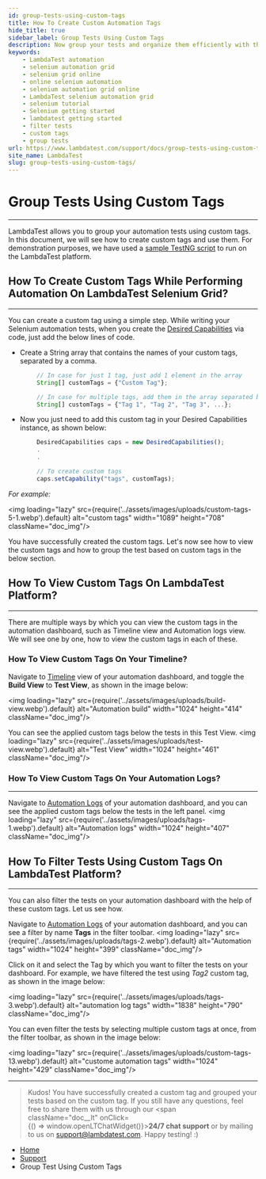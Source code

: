 ```yaml
---
id: group-tests-using-custom-tags
title: How To Create Custom Automation Tags
hide_title: true
sidebar_label: Group Tests Using Custom Tags
description: Now group your tests and organize them efficiently with the help of Custom Tags. LambdaTest allows you to create custom tags and filter them with a click.
keywords:
    - LambdaTest automation
    - selenium automation grid
    - selenium grid online
    - online selenium automation
    - selenium automation grid online
    - LambdaTest selenium automation grid
    - selenium tutorial
    - Selenium getting started
    - lambdatest getting started
    - filter tests
    - custom tags
    - group tests
url: https://www.lambdatest.com/support/docs/group-tests-using-custom-tags/
site_name: LambdaTest
slug: group-tests-using-custom-tags/
---
```


<script type="application/ld+json"
      dangerouslySetInnerHTML={{ __html: JSON.stringify({
       "@context": "https://schema.org",
        "@type": "BreadcrumbList",
        "itemListElement": [{
          "@type": "ListItem",
          "position": 1,
          "name": "LambdaTest",
          "item": "https://www.lambdatest.com"
        },{
          "@type": "ListItem",
          "position": 2,
          "name": "Support",
          "item": "https://www.lambdatest.com/support/docs/"
        },{
          "@type": "ListItem",
          "position": 3,
          "name": "Group Test Using Custom Tags",
          "item": "https://www.lambdatest.com/support/docs/group-tests-using-custom-tags/"
        }]
      })
    }}
></script>

# Group Tests Using Custom Tags

* * *

LambdaTest allows you to group your automation tests using custom tags. In this document, we will see how to create custom tags and use them. For demonstration purposes, we have used a [sample TestNG script](https://github.com/LambdaTest/Java-TestNG-Selenium) to run on the LambdaTest platform.

## How To Create Custom Tags While Performing Automation On LambdaTest Selenium Grid?

* * *

You can create a custom tag using a simple step. While writing your Selenium automation tests, when you create the [Desired Capabilities](/docs/selenium-automation-capabilities/) via code, just add the below lines of code.

*   Create a String array that contains the names of your custom tags, separated by a comma.
```javascript
        // In case for just 1 tag, just add 1 element in the array
        String[] customTags = {"Custom Tag"};

        // In case for multiple tags, add them in the array separated by comma
        String[] customTags = {"Tag 1", "Tag 2", "Tag 3", ...};
```       

*   Now you just need to add this custom tag in your Desired Capabilities instance, as shown below:
```javascript
        DesiredCapabilities caps = new DesiredCapabilities();
        .
        .

        // To create custom tags
        caps.setCapability("tags", customTags); 
  ```
*For example:*

<img loading="lazy" src={require('../assets/images/uploads/custom-tags-5-1.webp').default} alt="custom tags" width="1089" height="708" className="doc_img"/>

You have successfully created the custom tags. Let's now see how to view the custom tags and how to group the test based on custom tags in the below section.

## How To View Custom Tags On LambdaTest Platform?

* * *

There are multiple ways by which you can view the custom tags in the automation dashboard, such as Timeline view and Automation logs view. We will see one by one, how to view the custom tags in each of these.

### How To View Custom Tags On Your Timeline?

Navigate to [Timeline](https://automation.lambdatest.com/timeline/) view of your automation dashboard, and toggle the **Build View** to **Test View**, as shown in the image below:

<img loading="lazy" src={require('../assets/images/uploads/build-view.webp').default} alt="Automation build" width="1024" height="414" className="doc_img"/>

You can see the applied custom tags below the tests in this Test View. <img loading="lazy" src={require('../assets/images/uploads/test-view.webp').default} alt="Test View" width="1024" height="461" className="doc_img"/>

### How To View Custom Tags On Your Automation Logs?

* * *

Navigate to [Automation Logs](https://automation.lambdatest.com/logs) of your automation dashboard, and you can see the applied custom tags below the tests in the left panel. <img loading="lazy" src={require('../assets/images/uploads/tags-1.webp').default} alt="Automation logs" width="1024" height="407" className="doc_img"/>

## How To Filter Tests Using Custom Tags On LambdaTest Platform?

* * *

You can also filter the tests on your automation dashboard with the help of these custom tags. Let us see how.

Navigate to [Automation Logs](https://automation.lambdatest.com/logs) of your automation dashboard, and you can see a filter by name **Tags** in the filter toolbar. <img loading="lazy" src={require('../assets/images/uploads/tags-2.webp').default} alt="Automation tags" width="1024" height="399" className="doc_img"/>

Click on it and select the Tag by which you want to filter the tests on your dashboard. For example, we have filtered the test using _Tag2_ custom tag, as shown in the image below:

<img loading="lazy" src={require('../assets/images/uploads/tags-3.webp').default} alt="automation log tags" width="1838" height="790" className="doc_img"/>

You can even filter the tests by selecting multiple custom tags at once, from the filter toolbar, as shown in the image below:

<img loading="lazy" src={require('../assets/images/uploads/custom-tags-13.webp').default} alt="custome automation tags" width="1024" height="429" className="doc_img"/>

* * *

> Kudos! You have successfully created a custom tag and grouped your tests based on the custom tag. If you still have any questions, feel free to share them with us through our <span className="doc__lt" onClick={() => window.openLTChatWidget()}>**24/7 chat support**</span> or by mailing to us on [support@lambdatest.com](mailto:support@lambdatest.com). Happy testing! :)

<nav aria-label="breadcrumbs">
  <ul className="breadcrumbs">
    <li className="breadcrumbs__item">
      <a className="breadcrumbs__link" href="https://www.lambdatest.com">
        Home
      </a>
    </li>
    <li className="breadcrumbs__item">
      <a className="breadcrumbs__link" target="_self" href="https://www.lambdatest.com/support/docs/">
        Support
      </a>
    </li>
    <li className="breadcrumbs__item breadcrumbs__item--active">
      <span className="breadcrumbs__link">
        Group Test Using Custom Tags
      </span>
    </li>
  </ul>
</nav>